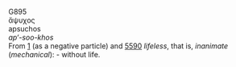 G895  
ἄψυχος  
apsuchos  
*ap‘-soo-khos*  
From [1](g0001) (as a negative particle) and [5590](g5590) *lifeless*,
that is, *inanimate* (*mechanical*): - without life.  
